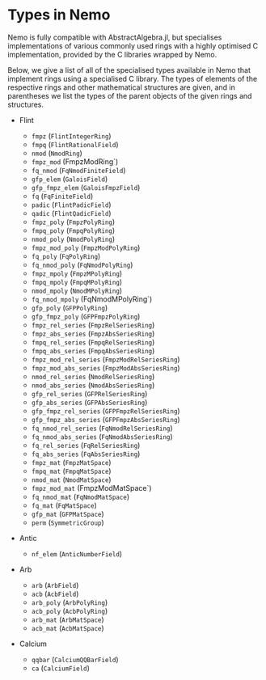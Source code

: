 # Types in Nemo

Nemo is fully compatible with AbstractAlgebra.jl, but specialises implementations of
various commonly used rings with a highly optimised C implementation, provided by the
C libraries wrapped by Nemo.

Below, we give a list of all of the specialised types available in Nemo that implement
rings using a specialised C library. The types of elements of the respective rings and
other mathematical structures are given, and in parentheses we list the types of the
parent objects of the given rings and structures.

  - Flint
     - `fmpz` (`FlintIntegerRing`)
     - `fmpq` (`FlintRationalField`)
     - `nmod` (`NmodRing`)
     - `fmpz_mod` (FmpzModRing`)
     - `fq_nmod` (`FqNmodFiniteField`)
     - `gfp_elem` (`GaloisField`)
     - `gfp_fmpz_elem` (`GaloisFmpzField`)
     - `fq` (`FqFiniteField`)
     - `padic` (`FlintPadicField`)
     - `qadic` (`FlintQadicField`)
     - `fmpz_poly` (`FmpzPolyRing`)
     - `fmpq_poly` (`FmpqPolyRing`)
     - `nmod_poly` (`NmodPolyRing`)
     - `fmpz_mod_poly` (`FmpzModPolyRing`)
     - `fq_poly` (`FqPolyRing`)
     - `fq_nmod_poly` (`FqNmodPolyRing`)
     - `fmpz_mpoly` (`FmpzMPolyRing`)
     - `fmpq_mpoly` (`FmpqMPolyRing`)
     - `nmod_mpoly` (`NmodMPolyRing`)
     - `fq_nmod_mpoly` (FqNmodMPolyRing`)
     - `gfp_poly` (`GFPPolyRing`)
     - `gfp_fmpz_poly` (`GFPFmpzPolyRing`)
     - `fmpz_rel_series` (`FmpzRelSeriesRing`)
     - `fmpz_abs_series` (`FmpzAbsSeriesRing`)
     - `fmpq_rel_series` (`FmpqRelSeriesRing`)
     - `fmpq_abs_series` (`FmpqAbsSeriesRing`)
     - `fmpz_mod_rel_series` (`FmpzModRelSeriesRing`)
     - `fmpz_mod_abs_series` (`FmpzModAbsSeriesRing`)
     - `nmod_rel_series` (`NmodRelSeriesRing`)
     - `nmod_abs_series` (`NmodAbsSeriesRing`)
     - `gfp_rel_series` (`GFPRelSeriesRing`)
     - `gfp_abs_series` (`GFPAbsSeriesRing`)
     - `gfp_fmpz_rel_series` (`GFPFmpzRelSeriesRing`)
     - `gfp_fmpz_abs_series` (`GFPFmpzAbsSeriesRing`)
     - `fq_nmod_rel_series` (`FqNmodRelSeriesRing`)
     - `fq_nmod_abs_series` (`FqNmodAbsSeriesRing`)
     - `fq_rel_series` (`FqRelSeriesRing`)
     - `fq_abs_series` (`FqAbsSeriesRing`)
     - `fmpz_mat` (`FmpzMatSpace`)
     - `fmpq_mat` (`FmpqMatSpace`)
     - `nmod_mat` (`NmodMatSpace`)
     - `fmpz_mod_mat` (FmpzModMatSpace`)
     - `fq_nmod_mat` (`FqNmodMatSpace`)
     - `fq_mat` (`FqMatSpace`)
     - `gfp_mat` (`GFPMatSpace`)
     - `perm` (`SymmetricGroup`)

  - Antic
     - `nf_elem` (`AnticNumberField`)

  - Arb
     - `arb` (`ArbField`)
     - `acb` (`AcbField`)
     - `arb_poly` (`ArbPolyRing`)
     - `acb_poly` (`AcbPolyRing`)
     - `arb_mat` (`ArbMatSpace`)
     - `acb_mat` (`AcbMatSpace`)

  - Calcium

     - `qqbar` (`CalciumQQBarField`)
     - `ca` (`CalciumField`)
